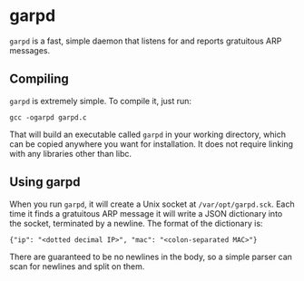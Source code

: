 # garpd

`garpd` is a fast, simple daemon that listens for and reports gratuitous ARP
messages.

## Compiling

`garpd` is extremely simple. To compile it, just run:

    gcc -ogarpd garpd.c 

That will build an executable called `garpd` in your working directory,
which can be copied anywhere you want for installation. It does not
require linking with any libraries other than libc.

## Using garpd

When you run `garpd`, it will create a Unix socket at `/var/opt/garpd.sck`.
Each time it finds a gratuitous ARP message it will write a JSON dictionary
into the socket, terminated by a newline. The format of the dictionary is:

    {"ip": "<dotted decimal IP>", "mac": "<colon-separated MAC>"}

There are guaranteed to be no newlines in the body, so a simple parser can
scan for newlines and split on them.

